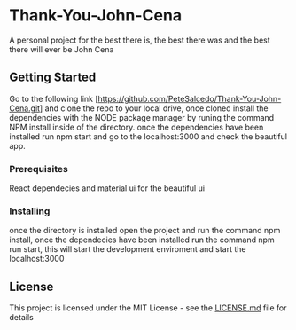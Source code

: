 # Thank-You-John-Cena
A personal project for the best there is, the best there was and the best there will ever be John Cena

## Getting Started

Go to the following link [https://github.com/PeteSalcedo/Thank-You-John-Cena.git] and clone the repo to your local drive, once cloned install the dependencies with the NODE package manager by runing the command NPM install inside of the directory. once the dependencies have been installed run npm start and go to the localhost:3000 and check the beautiful app.
### Prerequisites

React dependecies and material ui for the beautiful ui

### Installing

once the directory is installed open the project and run the command npm install, once the dependecies have been installed run the command npm run start, this will start the development enviroment and start the localhost:3000

## License

This project is licensed under the MIT License - see the [LICENSE.md](LICENSE.md) file for details
